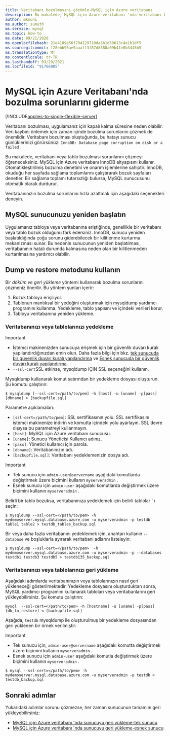 ```yaml
---
title: Veritabanı bozulmasını çözümle-MySQL için Azure veritabanı
description: Bu makalede, MySQL için Azure veritabanı 'nda veritabanı bozulması sorunlarını nasıl giderebileceğinizi öğreneceksiniz.
author: mksuni
ms.author: sumuth
ms.service: mysql
ms.topic: how-to
ms.date: 09/21/2020
ms.openlocfilehash: 21e4189e56f704129710da5b1d39613c4e1b1df5
ms.sourcegitcommit: f28ebb95ae9aaaff3f87d8388a09b41e0b3445b5
ms.translationtype: MT
ms.contentlocale: tr-TR
ms.lasthandoff: 03/29/2021
ms.locfileid: "91766885"
---
```

# <a name="troubleshoot-database-corruption-in-azure-database-for-mysql"></a>MySQL için Azure Veritabanı'nda bozulma sorunlarını giderme
[!INCLUDE[applies-to-single-flexible-server](includes/applies-to-single-flexible-server.md)]

Veritabanı bozulması, uygulamanız için kapalı kalma süresine neden olabilir. Veri kaybını önlemek için zaman içinde bozulma sorunlarını çözmek de önemlidir. Veritabanı bozulması oluştuğunda, bu hatayı sunucu günlüklerinizi görürsünüz: `InnoDB: Database page corruption on disk or a failed.`

Bu makalede, veritabanı veya tablo bozulması sorunlarını çözmeyi öğreneceksiniz. MySQL için Azure veritabanı InnoDB altyapısını kullanır. Otomatikleştirilmiş bozulma denetimi ve onarım işlemlerine sahiptir. InnoDB, okuduğu her sayfada sağlama toplamlarını çalıştırarak bozuk sayfaları denetler. Bir sağlama toplamı tutarsızlığı bulursa, MySQL sunucusunu otomatik olarak durdurur.

Veritabanınızın bozulma sorunlarını hızla azaltmak için aşağıdaki seçenekleri deneyin.

## <a name="restart-your-mysql-server"></a>MySQL sunucunuzu yeniden başlatın

Uygulamanız tabloya veya veritabanına eriştiğinde, genellikle bir veritabanı veya tablo bozuk olduğunu fark edersiniz. InnoDB, sunucu yeniden başlatıldığında çoğu sorunu giderebilecek bir kilitlenme kurtarma mekanizması sunar. Bu nedenle sunucunun yeniden başlatılması, veritabanının hatalı durumda kalmasına neden olan bir kilitlenmeden kurtarılmasına yardımcı olabilir.

## <a name="use-the-dump-and-restore-method"></a>Dump ve restore metodunu kullanın

Bir *döküm ve geri yükleme* yöntemi kullanarak bozulma sorunlarını çözmeniz önerilir. Bu yöntem şunları içerir:
1. Bozuk tabloya erişiliyor.
1. Tablonun mantıksal bir yedeğini oluşturmak için mysqldump yardımcı programını kullanma. Yedekleme, tablo yapısını ve içindeki verileri korur.
1. Tabloyu veritabanına yeniden yükleme.

### <a name="back-up-your-database-or-tables"></a>Veritabanınızı veya tablolarınızı yedekleme

> [!Important]
> - İstemci makinenizden sunucuya erişmek için bir güvenlik duvarı kuralı yapılandırdığınızdan emin olun. Daha fazla bilgi için bkz. [tek sunucuda bir güvenlik duvarı kuralı yapılandırma](howto-manage-firewall-using-portal.md) ve [Esnek sunucuda bir güvenlik duvarı kuralı yapılandırma](flexible-server/how-to-connect-tls-ssl.md).
> - `--ssl-cert`SSL etkinse, mysqldump IÇIN SSL seçeneğini kullanın.

Mysqldump kullanarak komut satırından bir yedekleme dosyası oluşturun. Şu komutu çalıştırın:

```
$ mysqldump [--ssl-cert=/path/to/pem] -h [host] -u [uname] -p[pass] [dbname] > [backupfile.sql]
```

Parametre açıklamaları:
- `[ssl-cert=/path/to/pem]`: SSL sertifikasının yolu. SSL sertifikasını istemci makinenize indirin ve komutta içindeki yolu ayarlayın. SSL devre dışıysa bu parametreyi kullanmayın.
- `[host]`: MySQL için Azure veritabanı sunucusu.
- `[uname]`: Sunucu Yöneticisi Kullanıcı adınız.
- `[pass]`: Yönetici kullanıcı için parola.
- `[dbname]`: Veritabanınızın adı.
- `[backupfile.sql]`: Veritabanı yedeklemenizin dosya adı.

> [!Important]
> - Tek sunucu için `admin-user@servername` aşağıdaki komutlarda değiştirmek üzere biçimini kullanın `myserveradmin` .
> - Esnek sunucu için `admin-user` aşağıdaki komutlarda değiştirmek üzere biçimini kullanın `myserveradmin` .

Belirli bir tablo bozuksa, veritabanınıza yedeklemek için belirli tablolar ' ı seçin:
```
$ mysqldump --ssl-cert=</path/to/pem> -h mydemoserver.mysql.database.azure.com -u myserveradmin -p testdb table1 table2 > testdb_tables_backup.sql
```

Bir veya daha fazla veritabanını yedeklemek için, anahtarı kullanın `--database` ve boşluklarla ayırarak veritabanı adlarını listeleyin:

```
$ mysqldump --ssl-cert=</path/to/pem>  -h mydemoserver.mysql.database.azure.com -u myserveradmin -p --databases testdb1 testdb3 testdb5 > testdb135_backup.sql
```

### <a name="restore-your-database-or-tables"></a>Veritabanınızı veya tablolarınızı geri yükleme

Aşağıdaki adımlarda veritabanınızın veya tablolarınızın nasıl geri yükleneceği gösterilmektedir. Yedekleme dosyasını oluşturduktan sonra, MySQL yardımcı programını kullanarak tabloları veya veritabanlarını geri yükleyebilirsiniz. Şu komutu çalıştırın:

```
mysql  --ssl-cert=</path/to/pem> -h [hostname] -u [uname] -p[pass] [db_to_restore] < [backupfile.sql]
```
Aşağıda, `testdb` mysqldump ile oluşturulmuş bir yedekleme dosyasından geri yüklenen bir örnek verilmiştir: 

> [!Important]
> - Tek sunucu için, `admin-user@servername` aşağıdaki komutta değiştirmek üzere biçimini kullanın `myserveradmin` .
> - Esnek sunucu için ```admin-user``` aşağıdaki komutla değiştirmek üzere biçimini kullanın `myserveradmin` . 

```
$ mysql --ssl-cert=</path/to/pem> -h mydemoserver.mysql.database.azure.com -u myserveradmin -p testdb < testdb_backup.sql
```

## <a name="next-steps"></a>Sonraki adımlar
Yukarıdaki adımlar sorunu çözmezse, her zaman sunucunun tamamını geri yükleyebilirsiniz:
- [MySQL için Azure veritabanı 'nda sunucuyu geri yükleme-tek sunucu](howto-restore-server-portal.md)
- [MySQL için Azure veritabanı 'nda sunucuyu geri yükleme-esnek sunucu](flexible-server/how-to-restore-server-portal.md)



